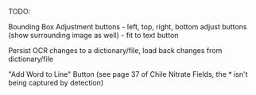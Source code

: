 TODO:

Bounding Box Adjustment buttons
    - left, top, right, bottom adjust buttons (show surrounding image as well)
    - fit to text button

Persist OCR changes to a dictionary/file, load back changes from dictionary/file

"Add Word to Line" Button (see page 37 of Chile Nitrate Fields, the * isn't being captured by detection)
